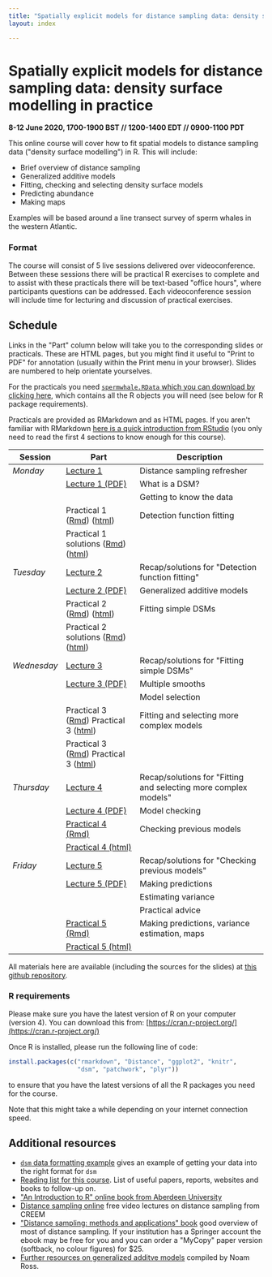 ```yaml
---
title: "Spatially explicit models for distance sampling data: density surface modelling in practice"
layout: index

---
```


# Spatially explicit models for distance sampling data: density surface modelling in practice

**8-12 June 2020, 1700-1900 BST // 1200-1400 EDT // 0900-1100 PDT**

This online course will cover how to fit spatial models to distance sampling data ("density surface modelling") in R. This will include:

- Brief overview of distance sampling
- Generalized additive models
- Fitting, checking and selecting density surface models
- Predicting abundance
- Making maps

Examples will be based around a line transect survey of sperm whales in the western Atlantic.

### Format

The course will consist of 5 live sessions delivered over videoconference. Between these sessions there will be practical R exercises to complete and to assist with these practicals there will be text-based "office hours", where participants questions can be addressed. Each videoconference session will include time for lecturing and discussion of practical exercises.

## Schedule

Links in the "Part" column below will take you to the corresponding slides or practicals. These are HTML pages, but you might find it useful to "Print to PDF" for annotation (usually within the Print menu in your browser). Slides are numbered to help orientate yourselves.

For the practicals you need [`spermwhale.RData` which you can download by clicking here](data/spermwhale.RData), which contains all the R objects you will need (see below for R package requirements).

Practicals are provided as RMarkdown and as HTML pages. If you aren't familiar with RMarkdown [here is a quick introduction from RStudio](https://rmarkdown.rstudio.com/lesson-1.html) (you only need to read the first 4 sections to know enough for this course).


Session     | Part                                                          | Description
------------|---------------------------------------------------------------|--------------
*Monday*    | [Lecture 1](slides/dsm1-refresher-what_is_a_dsm.html)         | Distance sampling refresher
            | [Lecture 1 (PDF)](slides/dsm1-refresher-what_is_a_dsm.pdf)    | What is a DSM?
            |                                                               | Getting to know the data
            | Practical 1 ([Rmd](practicals/01-detection-functions.Rmd))  ([html](practicals/01-detection-functions.html))   | Detection function fitting
            | Practical 1 solutions ([Rmd](practicals/01-detection-functions_solution.Rmd))  ([html](practicals/01-detection-functions_solution.html))             |
*Tuesday*   | [Lecture 2](slides/dsm2-gams.html)                            | Recap/solutions for "Detection function fitting"
            | [Lecture 2 (PDF)](slides/dsm2-gams.pdf)                       | Generalized additive models
            | Practical 2 ([Rmd](practicals/02-simple-dsms.Rmd)) ([html](practicals/02-simple-dsms.html))           | Fitting simple DSMs
            | Practical 2 solutions ([Rmd](practicals/02-simple-dsms_solution.Rmd)) ([html](practicals/02-simple-dsms_solution.html))         |
*Wednesday* | [Lecture 3](slides/dsm3-multiple_smooths-section.html)        | Recap/solutions for "Fitting simple DSMs"
            | [Lecture 3 (PDF)](slides/dsm3-multiple_smooths-section.pdf)   | Multiple smooths
            |                                                               | Model selection
            | Practical 3 ([Rmd](practicals/03-multiple-smooths.Rmd))  Practical 3 ([html](practicals/03-multiple-smooths.html))      | Fitting and selecting more complex models
            | Practical 3 ([Rmd](practicals/03-multiple-smooths_solution.Rmd))  Practical 3 ([html](practicals/03-multiple-smooths_solution.html))  |
*Thursday*  | [Lecture 4](slides/dsm4-model_checking.html)                  | Recap/solutions for "Fitting and selecting more complex models"
            | [Lecture 4 (PDF)](slides/dsm4-model_checking.pdf)             | Model checking
            | [Practical 4 (Rmd)](practicals/04-model-checking.Rmd)         | Checking previous models
            | [Practical 4 (html)](practicals/04-model-checking.html)       |
*Friday*    | [Lecture 5](slides/dsm5-prediction-variance-advice.html)      | Recap/solutions for "Checking previous models"
            | [Lecture 5 (PDF)](slides/dsm5-prediction-variance-advice.pdf) | Making predictions
            |                                                               | Estimating variance
            |                                                               | Practical advice
            | [Practical 5 (Rmd)](practicals/05-prediction-variance.Rmd)    | Making predictions, variance estimation, maps
            | [Practical 5 (html)](practicals/05-prediction-variance.html)  |


All materials here are available (including the sources for the slides) at [this github repository](https://github.com/distanceworkshops/online-dsm-2020).


### R requirements

Please make sure you have the latest version of R on your computer (version 4). You can download this from: [https://cran.r-project.org/](https://cran.r-project.org/)

Once R is installed, please run the following line of code:

```r
install.packages(c("rmarkdown", "Distance", "ggplot2", "knitr",
                   "dsm", "patchwork", "plyr"))
```

to ensure that you have the latest versions of all the R packages you need for the course.

Note that this might take a while depending on your internet connection speed.


## Additional resources

- [`dsm` data formatting example](http://workshops.distancesampling.org/online-dsm-2020/data-format/dsm-data-formatting.html) gives an example of getting your data into the right format for `dsm`
- [Reading list for this course](reading_list.html). List of useful papers, reports, websites and books to follow-up on.
- ["An Introduction to R" online book from Aberdeen University](https://alexd106.github.io/Rbook/)
- [Distance sampling online](https://workshops.distancesampling.org/online-course/) free video lectures on distance sampling from CREEM
- ["Distance sampling: methods and applications" book](https://www.springer.com/us/book/9783319192185) good overview of most of distance sampling. If your institution has a Springer account the ebook may be free for you and you can order a "MyCopy" paper version (softback, no colour figures) for $25.
- [Further resources on generalized additve models](https://github.com/noamross/gam-resources) compiled by Noam Ross.


